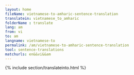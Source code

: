 ```yaml
---
layout: home
fileName: vietnamese-to-amharic-sentence-translation
translatein: vietnamese_to_amharic
folderName : translate
lang: am
from: vi
to: am
langname: vietnamese-to
permalink: /am/vietnamese-to-amharic-sentence-translation
tool: sentence-translations
matchurls: en&&vi&&am
---
```

{% include section/translateinto.html %}
